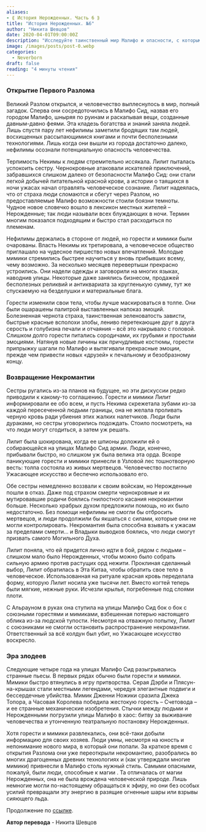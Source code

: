 ```yaml
---
aliases: 
- ⟪ История Нерожденных. Часть 6 ⟫
title: "История Нерожденных. №6"
author: "Никита Шевцов"
date: 2020-04-01T09:00:00Z
description: "Исследуйте таинственный мир Малифо и опасности, с которыми сталкивается человечество, обнаруживая сокровища и знания, оставленные феями. Следите за историей Лилит, которая пытается защитить свой народ от потенциальной угрозы со стороны Нефилим и ужаса, таящегося во тьме. Откройте для себя термин «нерожденный», придуманный местными жителями для описания тех, кто бродит по ночам, и станьте свидетелем того, какое влияние он оказывает на племена."
image: /images/posts/post-0.webp
categories:
  - Neverborn
draft: false
reading: "4 минуты чтения"
---
```


### Открытие Первого Разлома

Великий Разлом открылся, и человечество выплеснулось в мир, полный загадок. Сперва они сосредоточились в Малифо Сид, назвав его городом Малифо, шныряя по руинам и раскапывая вещи, созданные давным-давно феями. Эта кладезь богатства и знаний заняла людей. Лишь спустя пару лет нефилимы заметили бродящих там людей, восхищенных рассыпающимися книгами и почти бесполезными технологиями. Лишь когда они вышли из города достаточно далеко, нефилимы осознали потенциальную опасность человечества.

Терпимость Некимы к людям стремительно иссякала. Лилит пыталась успокоить сестру. Чернокровные атаковали искателей приключений, забравшихся слишком далеко от безопасности Малифо Сид: они стали легкой добычей питательной красной крови, а истории о таящихся в ночи ужасах начал отравлять человеческое сознание. Лилит надеялась, что от страха люди сломаются и сбегут через Разлом, но предоставляемые Малифо возможности стоили боязни темноты. Чудное новое словечко вошло в лексикон местных жителей – Нерожденные; так люди называли всех блуждающих в ночи. Термин многим показался подходящим и быстро стал расходиться по племенам.

Нефилимы держались в стороне от людей, но горести и мимики были очарованы. Власть Некимы их третировала, а человеческое общество приглашало на чудесное пиршество новых впечатлений. Молодые мимики стремились быстрее научиться у вновь прибывших всему, чему возможно. За несколько месяцев перевертыши прекрасно устроились. Они надели одежды и заговорили на многих языках, наводнив улицы. Некоторые даже занялись бизнесом, продажей бесполезных реликвий и антиквариата за кругленькую сумму, тут же спускаемую на безделушки и материальные блага.

Горести изменили свои тела, чтобы лучше маскироваться в толпе. Они были ошарашены палитрой выставленных напоказ эмоций. Болезненная чернота страха, таинственная зеленоватость зависти, быстрые красные всполохи злобы, лениво перетекающие друг в друга серость и голубизна печали и отчаяния – всё это накрывало с головой. Слишком долго горести питались сородичами, их грубыми и простыми эмоциями. Натянув новые личины как причудливые костюмы, горести припрыжку шагали по Малифо и вытягивали прекрасные эмоции, прежде чем привести новых «друзей» к печальному и безобразному концу.

### Возвращение Некромантии

Сестры ругались из-за планов на будущее, но эти дискуссии редко приводили к какому-то соглашению. Горести и мимики Лилит информировали ее обо всем, и пусть Некима скрежетала зубами из-за каждой пересеченной людьми границы, она не желала проливать черную кровь ради убиения этих жалких налетчиков. Люди были дураками, но сестры уговорились подождать. Стоило посмотреть, на что люди могут сгодиться, а затем уж решать.

Лилит была шокирована, когда ее шпионы доложили ей о собирающейся на улицах Малифо Сид армии. Люди, конечно, прибывали быстро, но слишком уж была велика эта орда. Вскоре паникующие горести и мимики принесли в Узловой лес тошнотворную весть: толпа состояла из живых мертвецов. Человечество постигло Ужасающее искусство и беспечно использовало его.

Обе сестры немедленно воззвали к своим войскам, но Нерожденные пошли в отказ. Даже под страхом смерти чернокровные и их мутировавшие родичи боялись гнилостного касания некромантии больше. Несколько храбрых духом предложили помощь, но их было недостаточно. Без помощи нефилимы не смогли бы отбросить мертвецов, и люди продолжили бы якшаться с силами, которые они не могли контролировать. Некромантия была способна взывать к ужасам за пределами смерти… и Владыки выводков боялись, что люди смогут призвать самого Могильного Духа.

Лилит поняла, что ей придется лично идти в бой, рядом с людьми – слишком мало было Нерожденных, чтобы можно было собрать сильную армию против растущих орд нежити. Проклиная сделанный выбор, Лилит обратилась в Эта Китаа, чтобы обратить свое тело в человеческое. Использованная на ритуале красная кровь переделала форму, которую Лилит носила уже тысячи лет. Вместо когтей теперь были мягкие, нежные руки. Исчезли крылья, погребенные под слоями плоти.

С Альрауном в руках она ступила на улицы Малифо Сид бок о бок с союзными горестями и мимиками, взбешенная потерью настоящего облика из-за людской тупости. Несмотря на отважную попытку, Лилит с союзниками не смогли остановить распространение некромантии. Ответственный за всё колдун был убит, но Ужасающее искусство воскресло.

### Эра злодеев

Следующие четыре года на улицах Малифо Сид разыгрывались странные пьесы. В первых рядах обычно были горести и мимики. Мимики быстро втянулись в игру притворства. Серая Дэрби и Плясун-на-крышах стали местными легендами, чередуя элегантные подвиги и бессердечные убийства. Мимик Дженни Ножики сразила Джека Топора, а Часовая Королева победила жестокую горесть – Счетовода – и ее странные механические изобретения. Стычки между людьми и Нерожденными погрузили улицы Малифо в хаос: битву за выживание человечества и утонченную театральную постановку Нерожденных.

Хотя горести и мимики развлекались, они всё-таки добыли информацию для своих хозяев. Люди умны, несмотря на юность и непонимание нового мира, в который они попали. За краткое время с открытия Разлома они уже переоткрыли некромантию, разобрались во многих драгоценных древних технологиях и (как утверждали многие мимики) привнесли в Малифо столь нужный стиль. Самыми опасными, пожалуй, были люди, способные к магии . Та отличалась от магии Нерожденных, она не была врождена человеческой природе. Лишь немногие могли по-настоящему обращаться к эфиру, но они без особых усилий превращали эту энергию в разящие огненные шары или взрывы сияющего льда.


Продолжение по [ссылке](http://malifaux.ru/posts/post-108).


**Автор перевода** - Никита Шевцов

